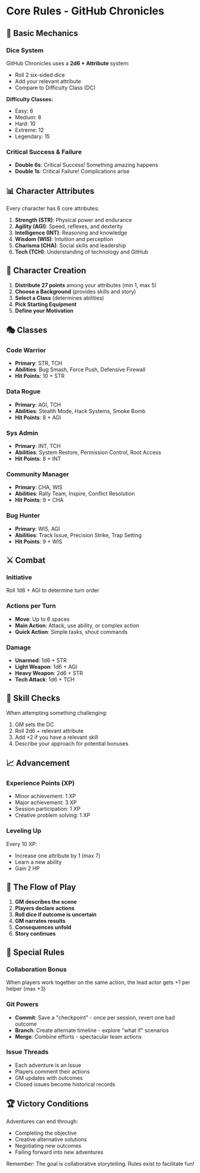 # Core Rules - GitHub Chronicles

## 🎯 Basic Mechanics

### Dice System
GitHub Chronicles uses a **2d6 + Attribute** system:
- Roll 2 six-sided dice
- Add your relevant attribute
- Compare to Difficulty Class (DC)

**Difficulty Classes:**
- Easy: 6
- Medium: 8
- Hard: 10
- Extreme: 12
- Legendary: 15

### Critical Success & Failure
- **Double 6s**: Critical Success! Something amazing happens
- **Double 1s**: Critical Failure! Complications arise

## 📊 Character Attributes

Every character has 6 core attributes:

1. **Strength (STR)**: Physical power and endurance
2. **Agility (AGI)**: Speed, reflexes, and dexterity
3. **Intelligence (INT)**: Reasoning and knowledge
4. **Wisdom (WIS)**: Intuition and perception
5. **Charisma (CHA)**: Social skills and leadership
6. **Tech (TCH)**: Understanding of technology and GitHub

## 🎨 Character Creation

1. **Distribute 27 points** among your attributes (min 1, max 5)
2. **Choose a Background** (provides skills and story)
3. **Select a Class** (determines abilities)
4. **Pick Starting Equipment**
5. **Define your Motivation**

## 🎭 Classes

### Code Warrior
- **Primary**: STR, TCH
- **Abilities**: Bug Smash, Force Push, Defensive Firewall
- **Hit Points**: 10 + STR

### Data Rogue
- **Primary**: AGI, TCH
- **Abilities**: Stealth Mode, Hack Systems, Smoke Bomb
- **Hit Points**: 8 + AGI

### Sys Admin
- **Primary**: INT, TCH
- **Abilities**: System Restore, Permission Control, Root Access
- **Hit Points**: 8 + INT

### Community Manager
- **Primary**: CHA, WIS
- **Abilities**: Rally Team, Inspire, Conflict Resolution
- **Hit Points**: 9 + CHA

### Bug Hunter
- **Primary**: WIS, AGI
- **Abilities**: Track Issue, Precision Strike, Trap Setting
- **Hit Points**: 9 + WIS

## ⚔️ Combat

### Initiative
Roll 1d6 + AGI to determine turn order

### Actions per Turn
- **Move**: Up to 6 spaces
- **Main Action**: Attack, use ability, or complex action
- **Quick Action**: Simple tasks, shout commands

### Damage
- **Unarmed**: 1d6 + STR
- **Light Weapon**: 1d6 + AGI
- **Heavy Weapon**: 2d6 + STR
- **Tech Attack**: 1d6 + TCH

## 🎲 Skill Checks

When attempting something challenging:
1. GM sets the DC
2. Roll 2d6 + relevant attribute
3. Add +2 if you have a relevant skill
4. Describe your approach for potential bonuses

## 📈 Advancement

### Experience Points (XP)
- Minor achievement: 1 XP
- Major achievement: 3 XP
- Session participation: 1 XP
- Creative problem solving: 1 XP

### Leveling Up
Every 10 XP:
- Increase one attribute by 1 (max 7)
- Learn a new ability
- Gain 2 HP

## 🔄 The Flow of Play

1. **GM describes the scene**
2. **Players declare actions**
3. **Roll dice if outcome is uncertain**
4. **GM narrates results**
5. **Consequences unfold**
6. **Story continues**

## 🎪 Special Rules

### Collaboration Bonus
When players work together on the same action, the lead actor gets +1 per helper (max +3)

### Git Powers
- **Commit**: Save a "checkpoint" - once per session, revert one bad outcome
- **Branch**: Create alternate timeline - explore "what if" scenarios
- **Merge**: Combine efforts - spectacular team actions

### Issue Threads
- Each adventure is an Issue
- Players comment their actions
- GM updates with outcomes
- Closed issues become historical records

## 🏆 Victory Conditions

Adventures can end through:
- Completing the objective
- Creative alternative solutions
- Negotiating new outcomes
- Failing forward into new adventures

Remember: The goal is collaborative storytelling. Rules exist to facilitate fun!